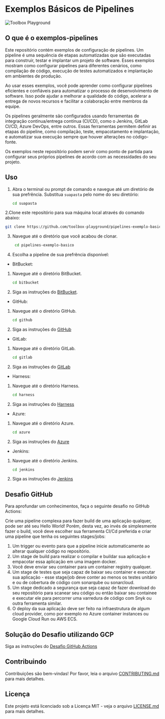 # Exemplos Básicos de Pipelines

![Toolbox Playground](img/toolbox-playground.png)

## O que é o exemplos-pipelines

Este repositório contém exemplos de configuração de pipelines. Um pipeline é uma sequência de etapas automatizadas que são executadas para construir, testar e implantar um projeto de software. Esses exemplos mostram como configurar pipelines para diferentes cenários, como compilação de código, execução de testes automatizados e implantação em ambientes de produção.

Ao usar esses exemplos, você pode aprender como configurar pipelines eficientes e confiáveis para automatizar o processo de desenvolvimento de software. Isso pode ajudar a melhorar a qualidade do código, acelerar a entrega de novos recursos e facilitar a colaboração entre membros da equipe.

Os pipelines geralmente são configurados usando ferramentas de integração contínua/entrega contínua (CI/CD), como o Jenkins, GitLab CI/CD, Azure DevOps, entre outros. Essas ferramentas permitem definir as etapas do pipeline, como compilação, teste, empacotamento e implantação, e automatizar sua execução sempre que houver alterações no código-fonte.

Os exemplos neste repositório podem servir como ponto de partida para configurar seus próprios pipelines de acordo com as necessidades do seu projeto.

## Uso

1. Abra o terminal ou prompt de comando e navegue até um diretório de sua prefrência. Substitua `suapasta` pelo nome do seu diretório:
   ```bash
   cd suapasta
   ```

2.Clone este repositório para sua máquina local através do comando abaixo:
```bash
git clone https://github.com/toolbox-playground/pipelines-exemplo-basico
```

3. Navegue até o diretório que você acabou de clonar.

   ```bash
    cd pipelines-exemplo-basico
   ```

4. Escolha a pipeline de sua prefrência disponível:

- BitBucket:

1. Navegue até o diretório BitBucket.
   ```bash
   cd bitbucket
   ```
2. Siga as instruções do [BitBucket](./bitbucket/README.md).

- GitHub:

1. Navegue até o diretório GitHub.
   ```bash
   cd github
   ```
2. Siga as instruções do [GitHub](./github/README.md)

- GitLab:

1. Navegue até o diretório GitLab.
   ```bash
   cd gitlab
   ```
2. Siga as instruções do [GitLab](./gitlab/README.md)

- Harness:

1. Navegue até o diretório Harness.
   ```bash
   cd harness
   ```
2. Siga as instruções do [Harness](./harness/README.md)

- Azure:

1. Navegue até o diretório Azure.
   ```bash
   cd azure
   ```
2. Siga as instruções do [Azure](./azure/README.md)

- Jenkins: 

1. Navegue até o diretório Jenkins.
   ```bash
   cd jenkins
   ```
2. Siga as instruções do [Jenkins](./jenkins/README.md)

## Desafio GitHub

Para aprofundar um conhecimentos, faça o seguinte desafio no GitHub Actions:

Crie uma pipeline complexa para fazer build de uma aplicação qualquer, pode ser até seu Hello World! Porém, desta vez, ao invés de simplesmente fazer o build, você deve escolher sua ferramenta CI/Cd preferida e criar uma pipeline que tenha os seguintes stages/jobs:
1. Um trigger ou evento para que a pipeline inicie automaticamente ao alterar qualquer código no repositório.
2. Um stage de build para realizar o compilar e buildar sua aplicação e empacotar essa aplicação em uma imagem docker.
3. Você deve enviar seu container para um container registry qualquer.
4. Um stage de testes que seja capaz de baixar seu container e executar sua aplicação - esse stage/job deve conter ao menos os testes unitário e ou de cobertura de código com sonarqube ou sonarcloud.
5. Um stage dedicado a segurança que seja capaz de fazer download do seu repositório para scanear seu código ou então baixar seu containee e executar ele para percorrer uma varredura de código com Snyk ou outra ferramenta similar.
6. O deploy da sua aplicação deve ser feito na infraestrutura de algum cloud provider, como por exemplo no Azure container instances ou Google Cloud Run ou AWS ECS.

## Solução do Desafio utilizando GCP

Siga as instruções do [Desafio GitHub Actions](./challenges/github/README.md)

## Contribuindo

Contribuições são bem-vindas! Por favor, leia o arquivo [CONTRIBUTING.md](CONTRIBUTING.md) para mais detalhes.

## Licença

Este projeto está licenciado sob a Licença MIT - veja o arquivo [LICENSE.md](LICENSE.md) para mais detalhes.
